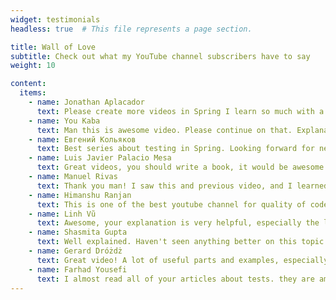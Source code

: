 ```yaml
---
widget: testimonials
headless: true  # This file represents a page section.

title: Wall of Love
subtitle: Check out what my YouTube channel subscribers have to say
weight: 10

content:
  items:
    - name: Jonathan Aplacador
      text: Please create more videos in Spring I learn so much with a short video of yours compared to hours of the same topic.
    - name: You Kaba
      text: Man this is awesome video. Please continue on that. Explanations are very simple, clear and helpful. Keep it up and thanks for sharing.
    - name: Евгений Кольяков
      text: Best series about testing in Spring. Looking forward for next videos.
    - name: Luis Javier Palacio Mesa
      text: Great videos, you should write a book, it would be awesome
    - name: Manuel Rivas
      text: Thank you man! I saw this and previous video, and I learned a lot. I have been programming with Spring since 1 year, but I have not payed attention to testing, and now, I clearly see that it's so important and useful.
    - name: Himanshu Ranjan
      text: This is one of the best youtube channel for quality of code content. Congratulations Arho for your efforts.
    - name: Linh Vũ
      text: Awesome, your explanation is very helpful, especially the last part, I've been struggling with a lot of annotations is used in test so far, but I get it better now, thank you!
    - name: Shasmita Gupta
      text: Well explained. Haven't seen anything better on this topic anywhere. Kudos!
    - name: Gerard Dróżdż
      text: Great video! A lot of useful parts and examples, especially when it comes to testing, bad request handling etc. You don't see it often enough in most Spring tutorials. Came here to see how to use Spring with Kotlin, but I see you have a lot of videos on testing with Spring, I'll definitely come back later to see them.
    - name: Farhad Yousefi
      text: I almost read all of your articles about tests. they are amazing, many thanks for sharing them with us.
---
```

